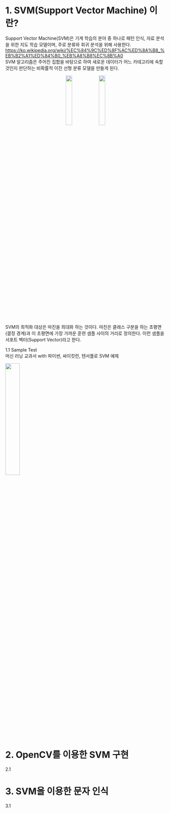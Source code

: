 # 1. SVM(Support Vector Machine) 이란?
Support Vector Machine(SVM)은 기계 학습의 분야 중 하나로 패턴 인식, 자료 분석을 위한 지도 학습 모델이며, 주로 분류와 회귀 분석을 위해 사용한다.   <https://ko.wikipedia.org/wiki/%EC%84%9C%ED%8F%AC%ED%8A%B8_%EB%B2%A1%ED%84%B0_%EB%A8%B8%EC%8B%A0>   
SVM 알고리즘은 주어진 집합을 바탕으로 하여 새로운 데이터가 어느 카테고리에 속할 것인지 판단하는 비확률적 이진 선형 분류 모델을 만들게 된다.   
<center><img src="https://user-images.githubusercontent.com/13618791/72733318-f5bdfe00-3bda-11ea-82e5-7b693cc9224a.png" width="20%" height="20%">  <img src="https://user-images.githubusercontent.com/13618791/72732810-e8ecda80-3bd9-11ea-9215-e379abf4fd18.png" width="20%" height="20%"></center>
SVM의 최적화 대상은 마진을 최대화 하는 것이다.   
마진은 클래스 구분을 하는 초평면(결정 경계)과 이 초평면에 가장 가까운 훈련 샘플 사이의 거리로 정의한다. 이런 샘플을 서포트 벡터(Support Vector)라고 한다.   

1.1 Sample Test   
머신 러닝 교과서 with 파이썬, 싸이킷런, 텐서플로 SVM 예제

<cetnter>
<img src="https://user-images.githubusercontent.com/13618791/72740511-2a38b680-3be9-11ea-9295-0f2223c0b8a2.png" width="30%" height="30%"></center>


# 2. OpenCV를 이용한 SVM 구현
2.1

# 3. SVM을 이용한 문자 인식
3.1

